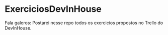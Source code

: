 # ExerciciosDevInHouse

Fala galeros: Postarei nesse repo todos os exercicios propostos no Trello do DevInHouse.
